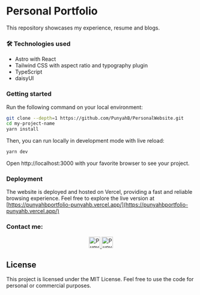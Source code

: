 # Personal Portfolio

This repository showcases my experience, resume and blogs. 

### 🛠️ Technologies used

-  Astro with React
-  Tailwind CSS with aspect ratio and typography plugin
-  TypeScript
-  daisyUI

### Getting started

Run the following command on your local environment:

```bash
git clone --depth=1 https://github.com/PunyahB/PersonalWebsite.git
cd my-project-name
yarn install
```

Then, you can run locally in development mode with live reload:

```bash
yarn dev
```

Open http://localhost:3000 with your favorite browser to see your project.


### Deployment

The website is deployed and hosted on Vercel, providing a fast and reliable browsing experience. Feel free to explore the live version at [https://punyahbportfolio-punyahb.vercel.app/](https://punyahbportfolio-punyahb.vercel.app/)


### Contact me:

<p align="center">

  <a href="https://www.linkedin.com/in/punyah-baghla-2b9ab3289/">
    <img src="https://www.vectorlogo.zone/logos/linkedin/linkedin-icon.svg" alt="Punyah's LinkedIn Profile" height="30" width="30">
  </a>


  <a href="https://twitter.com/iamrockstar211">
    <img src="https://cdn.svgporn.com/logos/twitter.svg" alt="Punyah's Twitter Profile" height="30" width="30">
  </a>
  
</p>
  

## License

This project is licensed under the MIT License. Feel free to use the code for personal or commercial purposes.
